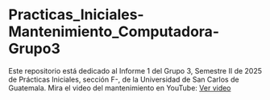 # Practicas_Iniciales-Mantenimiento_Computadora-Grupo3
Este repositorio está dedicado al Informe 1 del Grupo 3, Semestre II de 2025 de Prácticas Iniciales, sección F-, de la Universidad de San Carlos de Guatemala.
Mira el video del mantenimiento en YouTube: [Ver video](https://youtu.be/mPDOOP6bs7M?si=w84Q5UNElixe1twH)
